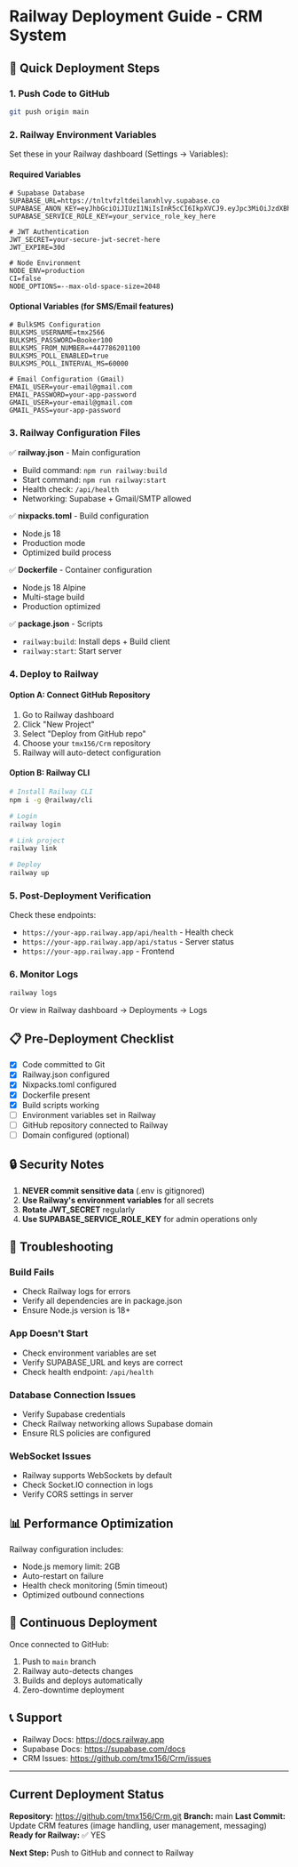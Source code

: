 # Railway Deployment Guide - CRM System

## 🚀 Quick Deployment Steps

### 1. Push Code to GitHub
```bash
git push origin main
```

### 2. Railway Environment Variables

Set these in your Railway dashboard (Settings → Variables):

#### Required Variables
```env
# Supabase Database
SUPABASE_URL=https://tnltvfzltdeilanxhlvy.supabase.co
SUPABASE_ANON_KEY=eyJhbGciOiJIUzI1NiIsInR5cCI6IkpXVCJ9.eyJpc3MiOiJzdXBhYmFzZSIsInJlZiI6InRubHR2ZnpsdGRlaWxhbnhobHZ5Iiwicm9sZSI6ImFub24iLCJpYXQiOjE3NTcxOTk4MzUsImV4cCI6MjA3Mjc3NTgzNX0.T_HaALQeSiCjLkpVuwQZUFnJbuSyRy2wf2kWiqJ99Lc
SUPABASE_SERVICE_ROLE_KEY=your_service_role_key_here

# JWT Authentication
JWT_SECRET=your-secure-jwt-secret-here
JWT_EXPIRE=30d

# Node Environment
NODE_ENV=production
CI=false
NODE_OPTIONS=--max-old-space-size=2048
```

#### Optional Variables (for SMS/Email features)
```env
# BulkSMS Configuration
BULKSMS_USERNAME=tmx2566
BULKSMS_PASSWORD=Booker100
BULKSMS_FROM_NUMBER=+447786201100
BULKSMS_POLL_ENABLED=true
BULKSMS_POLL_INTERVAL_MS=60000

# Email Configuration (Gmail)
EMAIL_USER=your-email@gmail.com
EMAIL_PASSWORD=your-app-password
GMAIL_USER=your-email@gmail.com
GMAIL_PASS=your-app-password
```

### 3. Railway Configuration Files

✅ **railway.json** - Main configuration
- Build command: `npm run railway:build`
- Start command: `npm run railway:start`
- Health check: `/api/health`
- Networking: Supabase + Gmail/SMTP allowed

✅ **nixpacks.toml** - Build configuration
- Node.js 18
- Production mode
- Optimized build process

✅ **Dockerfile** - Container configuration
- Node.js 18 Alpine
- Multi-stage build
- Production optimized

✅ **package.json** - Scripts
- `railway:build`: Install deps + Build client
- `railway:start`: Start server

### 4. Deploy to Railway

#### Option A: Connect GitHub Repository
1. Go to Railway dashboard
2. Click "New Project"
3. Select "Deploy from GitHub repo"
4. Choose your `tmx156/Crm` repository
5. Railway will auto-detect configuration

#### Option B: Railway CLI
```bash
# Install Railway CLI
npm i -g @railway/cli

# Login
railway login

# Link project
railway link

# Deploy
railway up
```

### 5. Post-Deployment Verification

Check these endpoints:
- `https://your-app.railway.app/api/health` - Health check
- `https://your-app.railway.app/api/status` - Server status
- `https://your-app.railway.app` - Frontend

### 6. Monitor Logs
```bash
railway logs
```

Or view in Railway dashboard → Deployments → Logs

## 📋 Pre-Deployment Checklist

- [x] Code committed to Git
- [x] Railway.json configured
- [x] Nixpacks.toml configured
- [x] Dockerfile present
- [x] Build scripts working
- [ ] Environment variables set in Railway
- [ ] GitHub repository connected to Railway
- [ ] Domain configured (optional)

## 🔒 Security Notes

1. **NEVER commit sensitive data** (.env is gitignored)
2. **Use Railway's environment variables** for all secrets
3. **Rotate JWT_SECRET** regularly
4. **Use SUPABASE_SERVICE_ROLE_KEY** for admin operations only

## 🐛 Troubleshooting

### Build Fails
- Check Railway logs for errors
- Verify all dependencies are in package.json
- Ensure Node.js version is 18+

### App Doesn't Start
- Check environment variables are set
- Verify SUPABASE_URL and keys are correct
- Check health endpoint: `/api/health`

### Database Connection Issues
- Verify Supabase credentials
- Check Railway networking allows Supabase domain
- Ensure RLS policies are configured

### WebSocket Issues
- Railway supports WebSockets by default
- Check Socket.IO connection in logs
- Verify CORS settings in server

## 📊 Performance Optimization

Railway configuration includes:
- Node.js memory limit: 2GB
- Auto-restart on failure
- Health check monitoring (5min timeout)
- Optimized outbound connections

## 🔄 Continuous Deployment

Once connected to GitHub:
1. Push to `main` branch
2. Railway auto-detects changes
3. Builds and deploys automatically
4. Zero-downtime deployment

## 📞 Support

- Railway Docs: https://docs.railway.app
- Supabase Docs: https://supabase.com/docs
- CRM Issues: https://github.com/tmx156/Crm/issues

---

## Current Deployment Status

**Repository:** https://github.com/tmx156/Crm.git
**Branch:** main
**Last Commit:** Update CRM features (image handling, user management, messaging)
**Ready for Railway:** ✅ YES

**Next Step:** Push to GitHub and connect to Railway

